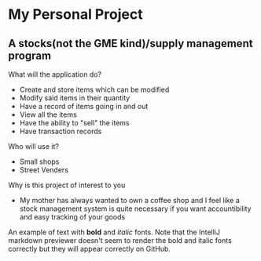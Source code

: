 # My Personal Project

## A stocks(not the GME kind)/supply management program

What will the application do?
- Create and store items which can be modified
- Modify said items in their quantity
- Have a record of items going in and out
- View all the items
- Have the ability to "sell" the items
- Have transaction records

Who will use it?
- Small shops
- Street Venders

Why is this project of interest to you
- My mother has always wanted to own a coffee shop and I feel like a stock management system is quite necessary if you want accountibility and easy tracking of your goods

An example of text with **bold** and *italic* fonts.  Note that the IntelliJ markdown previewer doesn't seem to render 
the bold and italic fonts correctly but they will appear correctly on GitHub.